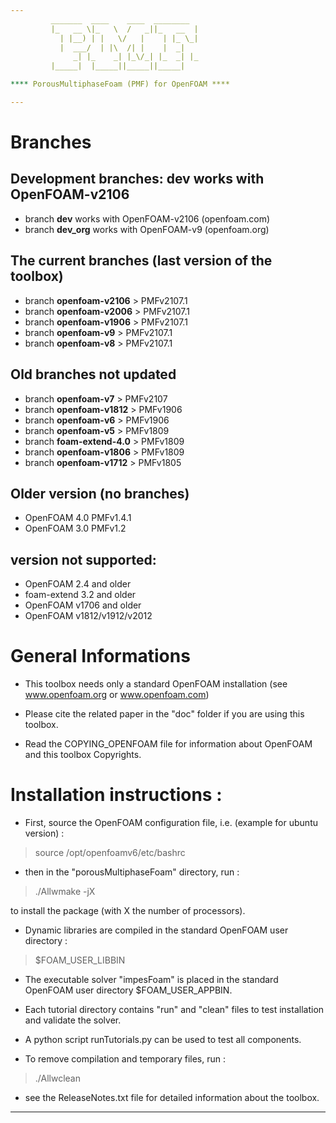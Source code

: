 ```yaml
---
		 _______  ____    ____  ________  
 		 |_   __ \|_   \  /   _||_   __  | 
   		   | |__) | |   \/   |    | |_ \_| 
   		   |  ___/  | |\  /| |    |  _|    
    		  _| |_    _| |_\/_| |_  _| |_     
   		 |_____|  |_____||_____||_____|    

**** PorousMultiphaseFoam (PMF) for OpenFOAM ****

---
```


# Branches

## Development branches: dev works with OpenFOAM-v2106

- branch **dev** works with OpenFOAM-v2106 (openfoam.com)
- branch **dev_org** works with OpenFOAM-v9 (openfoam.org)

## The current branches (last version of the toolbox)

- branch **openfoam-v2106** > PMFv2107.1
- branch **openfoam-v2006** > PMFv2107.1
- branch **openfoam-v1906** > PMFv2107.1
- branch **openfoam-v9**    > PMFv2107.1
- branch **openfoam-v8**    > PMFv2107.1


## Old branches not updated

- branch **openfoam-v7**     > PMFv2107
- branch **openfoam-v1812**  > PMFv1906
- branch **openfoam-v6**     > PMFv1906
- branch **openfoam-v5**     > PMFv1809
- branch **foam-extend-4.0** > PMFv1809
- branch **openfoam-v1806**  > PMFv1809
- branch **openfoam-v1712**  > PMFv1805

## Older version (no branches)

- OpenFOAM 4.0	PMFv1.4.1
- OpenFOAM 3.0	PMFv1.2

## version not supported:

- OpenFOAM 2.4 and older
- foam-extend 3.2 and older
- OpenFOAM v1706 and older
- OpenFOAM v1812/v1912/v2012

# General Informations

- This toolbox needs only a standard OpenFOAM installation
  (see www.openfoam.org or www.openfoam.com)

- Please cite the related paper in the "doc" folder if you are using this
  toolbox.

- Read the COPYING_OPENFOAM file for information about OpenFOAM and this
  toolbox Copyrights.

# Installation instructions :

- First, source the OpenFOAM configuration file, i.e. (example for ubuntu
  version) :

> source /opt/openfoamv6/etc/bashrc

- then in the "porousMultiphaseFoam" directory, run :

> ./Allwmake -jX

  to install the package (with X the number of processors).

- Dynamic libraries are compiled in the standard OpenFOAM user directory :

> $FOAM_USER_LIBBIN

- The executable solver "impesFoam" is placed in the standard OpenFOAM user
  directory $FOAM_USER_APPBIN.

- Each tutorial directory contains "run" and "clean" files to test installation
  and validate the solver.

- A python script runTutorials.py can be used to test all components.

- To remove compilation and temporary files, run :

> ./Allwclean

- see the ReleaseNotes.txt file for detailed information about the toolbox.

---
